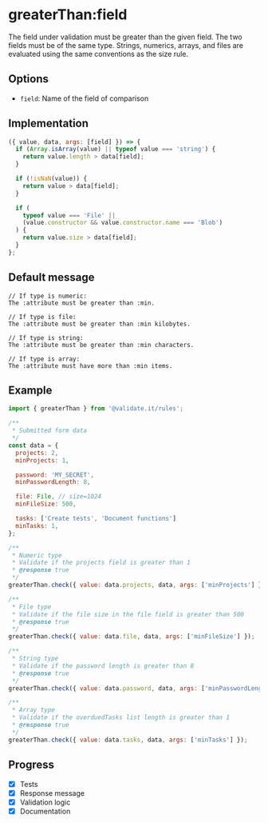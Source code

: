 # greaterThan:field

The field under validation must be greater than the given field. The two fields must be of the same type. Strings, numerics, arrays, and files are evaluated using the same conventions as the size rule.

## Options

- `field`: Name of the field of comparison

## Implementation

```js
({ value, data, args: [field] }) => {
  if (Array.isArray(value) || typeof value === 'string') {
    return value.length > data[field];
  }

  if (!isNaN(value)) {
    return value > data[field];
  }

  if (
    typeof value === 'File' ||
    (value.constructor && value.constructor.name === 'Blob')
  ) {
    return value.size > data[field];
  }
};
```

## Default message

```text
// If type is numeric:
The :attribute must be greater than :min.

// If type is file:
The :attribute must be greater than :min kilobytes.

// If type is string:
The :attribute must be greater than :min characters.

// If type is array:
The :attribute must have more than :min items.
```

## Example

```js
import { greaterThan } from '@validate.it/rules';

/**
 * Submitted form data
 */
const data = {
  projects: 2,
  minProjects: 1,

  password: 'MY_SECRET',
  minPasswordLength: 8,

  file: File, // size=1024
  minFileSize: 500,

  tasks: ['Create tests', 'Document functions']
  minTasks: 1,
};

/**
 * Numeric type
 * Validate if the projects field is greater than 1
 * @response true
 */
greaterThan.check({ value: data.projects, data, args: ['minProjects'] });

/**
 * File type
 * Validate if the file size in the file field is greater than 500
 * @response true
 */
greaterThan.check({ value: data.file, data, args: ['minFileSize'] });

/**
 * String type
 * Validate if the password length is greater than 8
 * @response true
 */
greaterThan.check({ value: data.password, data, args: ['minPasswordLength'] });

/**
 * Array type
 * Validate if the overduedTasks list length is greater than 1
 * @response true
 */
greaterThan.check({ value: data.tasks, data, args: ['minTasks'] });
```

## Progress

- [x] Tests
- [x] Response message
- [x] Validation logic
- [x] Documentation
